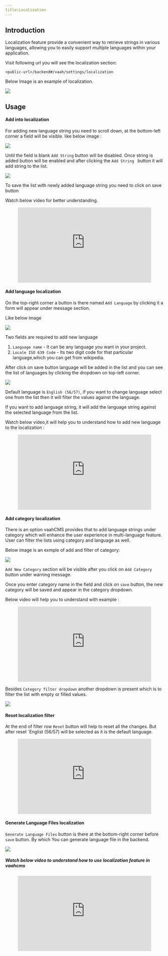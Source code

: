 ```yaml
---
title:Localization
---
```


## Introduction

Localization feature provide a convenient way to retrieve strings in various languages, allowing you to easily support multiple languages within your application.

Visit following url you will see the localization section:
```http request
<public-url>/backend#/vaah/settings/localization
```
Below Image is an example of localization.

<img src="/images/localization-setting-1.png">

## Usage

#### Add into localization

For adding new language string you need to scroll down, at the bottom-left corner a field will be visible.
like below image :

<img src="/images/localization-setting-2.png">

Until the field is blank ```Add String``` button will be disabled. Once string is added button will be enabled and after clicking the ```Add String ``` button  it will add string to the list.

<img src="/images/localization-setting-3.png">

To save the list with newly added language string you need to click on save button

Watch below video for better understanding.

<figure>
  <iframe src="https://www.youtube.com/embed/J9A0qhas97I" frameborder="0" allowfullscreen="true" style="width: 100%; aspect-ratio: 16/9;"> </iframe>
</figure>



#### Add language localization

On the top-right corner a button is there named `Add Language` by clicking it a form will appear under message section.

Like below image

<img src="/images/localization-setting-5.png">

Two fields are required to add new language
1. ```Language name``` - It can be any language you want in your project.
2. ```Locale ISO 639 Code``` - Its two digit code for that particular language,which you can get from wikipedia.

After click on save button language will be added in the list and you can see the list of languages by clicking the dropdown on top-left corner.

<img src="/images/localization-setting-6.png">

Default language is `English (56/57)`, if you want to change language select one from the list then it will filter the values against the language.

If you want to add language string, it will add the language string against the selected language from the list.

Watch below video,it will help you to understand how to add new language to the localization :

<figure>
  <iframe src="https://www.youtube.com/embed/rrf_TnzVLZ8" frameborder="0" allowfullscreen="true" style="width: 100%; aspect-ratio: 16/9;"> </iframe>
</figure>

#### Add category localization
There is an option vaahCMS provides that to add language strings under category which will enhance the user experience in multi-language feature.
User can filter the lists using category and language as well.

Below image is an exmple of add and filter of category:

<img src="/images/localization-setting-7.png">

`Add New Category` section will be visible after you click on `Add Category` button under warning message.

Once you enter category name in the field and click on `save` button, the new category will be saved and appear in the category dropdown.

Below video will help you to understand with example :

<figure>
  <iframe src="https://www.youtube.com/embed/XC-mnQ-b-sM" frameborder="0" allowfullscreen="true" style="width: 100%; aspect-ratio: 16/9;"> </iframe>
</figure>

Besides `Category filter dropdown` another dropdown is present which is to filter the list with empty or filled values.

<img src="/images/localization-setting-8.png">

#### Reset localization filter

At the end of filter row `Reset` button will help to reset all the changes. But after reset `Englist (56/57) will be selected as it is the default language.

<figure>
  <iframe src="https://www.youtube.com/embed/LusZz2zHF7k" frameborder="0" allowfullscreen="true" style="width: 100%; aspect-ratio: 16/9;"> </iframe>
</figure>

#### Generate Language Files localization
`Generate Language Files` button is there at the bottom-right corner before `save` button. By which You can generate language file in the backend.

<img src="/images/localization-setting-9.png">

##### Watch below video to understand how to use localization feature in vaahcms
<figure>
  <iframe src="https://www.youtube.com/embed/193NKGcOmQc" frameborder="0" allowfullscreen="true" style="width: 100%; aspect-ratio: 16/9;"> </iframe>
</figure>










